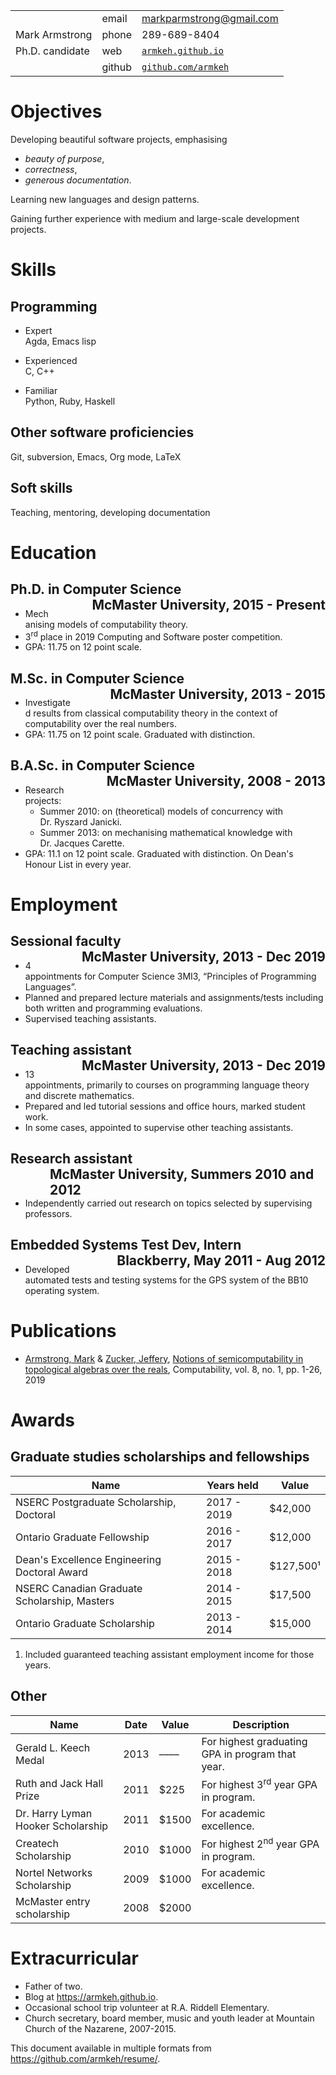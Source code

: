 

|                 |        |                                                  |
| --------------- | ------ | ------------------------------------------------ |
|                 | email  | markparmstrong@gmail.com                         |
| Mark Armstrong  | phone  | 289-689-8404                                     |
| Ph.D. candidate | web    | [`armkeh.github.io`](https://armkeh.github.io)   |
|                 | github | [`github.com/armkeh`](https://github.com/armkeh) |

<div class="sidebar">

# Objectives

Developing beautiful software projects, emphasising

  - *beauty of purpose*,
  - *correctness*,
  - *generous documentation*.

Learning new languages and design patterns.

Gaining further experience with medium and large-scale development
projects.

# Skills

## Programming

  - Expert  
    Agda, Emacs lisp

  - Experienced  
    C, C++

  - Familiar  
    Python, Ruby, Haskell

## Other software proficiencies

Git, subversion, Emacs, Org mode, LaTeX

## Soft skills

Teaching, mentoring, developing
documentation

</div>

<div class="left-of-sidebar">

# Education

## Ph.D. in Computer Science <span style="padding-left:3em; float:right">McMaster University, 2015 - Present</span>

  - Mechanising models of computability theory.
  - 3<sup>rd</sup> place in 2019 Computing and Software poster
    competition.
  - GPA: 11.75 on 12 point
scale.

## M.Sc. in Computer Science <span style="padding-left:3em; float:right">McMaster University, 2013 - 2015</span>

  - Investigated results from classical computability theory in the
    context of computability over the real numbers.
  - GPA: 11.75 on 12 point scale. Graduated with
distinction.

## B.A.Sc. in Computer Science <span style="padding-left:3em; float:right">McMaster University, 2008 - 2013</span>

  - Research projects:
      - Summer 2010: on (theoretical) models of concurrency with
        Dr. Ryszard Janicki.
      - Summer 2013: on mechanising mathematical knowledge with
        Dr. Jacques Carette.
  - GPA: 11.1 on 12 point scale. Graduated with distinction. On Dean's
    Honour List in every
year.

# Employment

## Sessional faculty <span style="padding-left:3em; float:right">McMaster University, 2013 - Dec 2019</span>

  - 4 appointments for Computer Science 3MI3, “Principles of Programming
    Languages”.
  - Planned and prepared lecture materials and assignments/tests
    including both written and programming evaluations.
  - Supervised teaching
assistants.

## Teaching assistant <span style="padding-left:3em; float:right">McMaster University, 2013 - Dec 2019</span>

  - 13 appointments, primarily to courses on programming language theory
    and discrete mathematics.
  - Prepared and led tutorial sessions and office hours, marked student
    work.
  - In some cases, appointed to supervise other teaching
assistants.

## Research assistant <span style="padding-left:3em; float:right">McMaster University, Summers 2010 and 2012</span>

  - Independently carried out research on topics selected by supervising
    professors.

## Embedded Systems Test Dev, Intern <span style="padding-left:3em; float:right">Blackberry, May 2011 - Aug 2012</span>

  - Developed automated tests and testing systems for the GPS system of
    the BB10 operating system.

</div>

<div style="clear:both">

# Publications

  - [Armstrong,
    Mark](https://www.researchgate.net/profile/Mark_Armstrong12) &
    [Zucker,
    Jeffery](https://www.researchgate.net/profile/Jeffery_Zucker),
    [Notions of semicomputability in topological algebras over the
    reals](https://www.researchgate.net/publication/323301233),
    Computability, vol. 8, no. 1, pp. 1-26,
2019

# Awards

## Graduate studies scholarships and fellowships

| Name                                         | Years held  | Value     |
| -------------------------------------------- | ----------- | --------- |
| NSERC Postgraduate Scholarship, Doctoral     | 2017 - 2019 | $42,000   |
| Ontario Graduate Fellowship                  | 2016 - 2017 | $12,000   |
| Dean's Excellence Engineering Doctoral Award | 2015 - 2018 | $127,500¹ |
| NSERC Canadian Graduate Scholarship, Masters | 2014 - 2015 | $17,500   |
| Ontario Graduate Scholarship                 | 2013 - 2014 | $15,000   |

1.  Included guaranteed teaching assistant employment income for those
    years.

## Other

| Name                               | Date | Value | Description                                      |
| ---------------------------------- | ---- | ----- | ------------------------------------------------ |
| Gerald L. Keech Medal              | 2013 | ––––  | For highest graduating GPA in program that year. |
| Ruth and Jack Hall Prize           | 2011 | $225  | For highest 3<sup>rd</sup> year GPA in program.  |
| Dr. Harry Lyman Hooker Scholarship | 2011 | $1500 | For academic excellence.                         |
| Createch Scholarship               | 2010 | $1000 | For highest 2<sup>nd</sup> year GPA in program.  |
| Nortel Networks Scholarship        | 2009 | $1000 | For academic excellence.                         |
| McMaster entry scholarship         | 2008 | $2000 |                                                  |

# Extracurricular

  - Father of two.
  - Blog at <https://armkeh.github.io>.
  - Occasional school trip volunteer at R.A. Riddell Elementary.
  - Church secretary, board member, music and youth leader at Mountain
    Church of the Nazarene, 2007-2015.

This document available in multiple formats from
<https://github.com/armkeh/resume/>.

